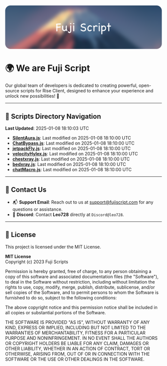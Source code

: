 ![Banner](.github/b.webp)

# 🌍 **We are Fuji Script**

Our global team of developers is dedicated to creating powerful, open-source scripts for Rise Client, designed to enhance your experience and unlock new possibilities! 🌟

---
<!-- SCRIPTS_NAVIGATION_START -->
## 📂 **Scripts Directory Navigation**

**Last Updated**: 2025-01-08 18:10:03 UTC

- **[SilentAura.js](scripts/SilentAura.js)**: Last modified on 2025-01-08 18:10:00 UTC
- **[ChatBypass.js](scripts/ChatBypass.js)**: Last modified on 2025-01-08 18:10:00 UTC
- **[jetpackFly.js](scripts/jetpackFly.js)**: Last modified on 2025-01-08 18:10:00 UTC
- **[velocityHylex.js](scripts/velocityHylex.js)**: Last modified on 2025-01-08 18:10:00 UTC
- **[chestxray.js](scripts/chestxray.js)**: Last modified on 2025-01-08 18:10:00 UTC
- **[bedxray.js](scripts/bedxray.js)**: Last modified on 2025-01-08 18:10:00 UTC
- **[chatMacro.js](scripts/chatMacro.js)**: Last modified on 2025-01-08 18:10:00 UTC

<!-- SCRIPTS_NAVIGATION_END -->

---

## 💬 **Contact Us**  
- 📬 **Support Email**: Reach out to us at [support@fujiscript.com](mailto:support@fujiscript.com) for any questions or assistance.  
- 💬 **Discord**: Contact **Leo728** directly at `Discord@leo728`.

---

## 📜 **License**

This project is licensed under the MIT License.  

**MIT License**  
Copyright (c) 2023 Fuji Scripts  

Permission is hereby granted, free of charge, to any person obtaining a copy of this software and associated documentation files (the "Software"), to deal in the Software without restriction, including without limitation the rights to use, copy, modify, merge, publish, distribute, sublicense, and/or sell copies of the Software, and to permit persons to whom the Software is furnished to do so, subject to the following conditions:  

The above copyright notice and this permission notice shall be included in all copies or substantial portions of the Software.  

THE SOFTWARE IS PROVIDED "AS IS", WITHOUT WARRANTY OF ANY KIND, EXPRESS OR IMPLIED, INCLUDING BUT NOT LIMITED TO THE WARRANTIES OF MERCHANTABILITY, FITNESS FOR A PARTICULAR PURPOSE AND NONINFRINGEMENT. IN NO EVENT SHALL THE AUTHORS OR COPYRIGHT HOLDERS BE LIABLE FOR ANY CLAIM, DAMAGES OR OTHER LIABILITY, WHETHER IN AN ACTION OF CONTRACT, TORT OR OTHERWISE, ARISING FROM, OUT OF OR IN CONNECTION WITH THE SOFTWARE OR THE USE OR OTHER DEALINGS IN THE SOFTWARE.  
